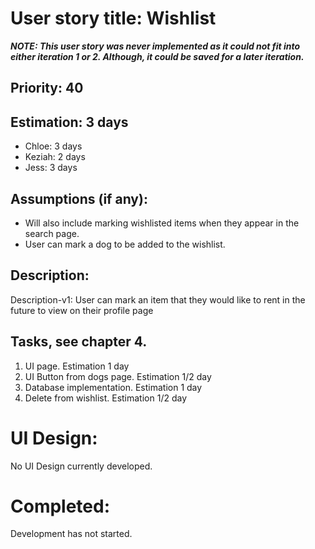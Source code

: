 
# User story title: Wishlist

**_NOTE: This user story was never implemented as it could not fit into either iteration 1 or 2. Although, it could be saved for a later iteration._**

## Priority: 40

## Estimation: 3 days

* Chloe: 3 days
* Keziah: 2 days
* Jess: 3 days

## Assumptions (if any):
* Will also include marking wishlisted items when they appear in the search page.
* User can mark a dog to be added to the wishlist. 

## Description: 

Description-v1: User can mark an item that they would like to rent in the future to view on their profile page

## Tasks, see chapter 4.
1. UI page. Estimation 1 day
2. UI Button from dogs page. Estimation 1/2 day
3. Database implementation. Estimation 1 day
4. Delete from wishlist. Estimation 1/2 day

# UI Design:

No UI Design currently developed.

# Completed:
Development has not started. 
